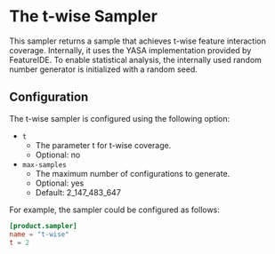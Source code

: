 # The t-wise Sampler

This sampler returns a sample that achieves t-wise feature interaction coverage. Internally, it uses the YASA
implementation provided by FeatureIDE. To enable statistical analysis, the internally used random number generator is
initialized with a random seed.

## Configuration

The t-wise sampler is configured using the following option:

- `t`
    - The parameter t for t-wise coverage.
    - Optional: no
- `max-samples`
    - The maximum number of configurations to generate.
    - Optional: yes
    - Default: 2_147_483_647

For example, the sampler could be configured as follows:

```toml
[product.sampler]
name = "t-wise"
t = 2
```
